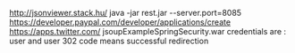 http://jsonviewer.stack.hu/
java -jar rest.jar --server.port=8085
https://developer.paypal.com/developer/applications/create
https://apps.twitter.com/
jsoupExampleSpringSecurity.war credentials are : user and user
302 code means successful redirection